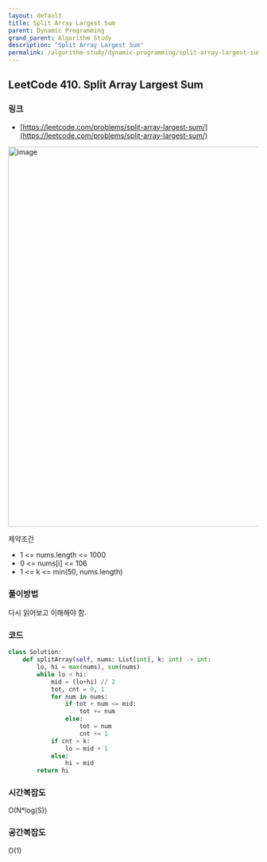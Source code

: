 ```yaml
---
layout: default
title: Split Array Largest Sum
parent: Dynamic Programming
grand_parent: Algorithm Study
description: "Split Array Largest Sum"
permalink: /algorithm-study/dynamic-programming/split-array-largest-sum
---
```


## LeetCode 410. Split Array Largest Sum
### 링크
- [https://leetcode.com/problems/split-array-largest-sum/](https://leetcode.com/problems/split-array-largest-sum/)

<img width="763" alt="image" src="https://user-images.githubusercontent.com/39396725/198215875-bdd61541-f00a-4812-8562-2ab49e38b39d.png">

제약조건
- 1 <= nums.length <= 1000
- 0 <= nums[i] <= 106
- 1 <= k <= min(50, nums.length)

### 풀이방법
다시 읽어보고 이해해야 함.

### 코드 
```python
class Solution:
    def splitArray(self, nums: List[int], k: int) -> int:
        lo, hi = max(nums), sum(nums)
        while lo < hi:
            mid = (lo+hi) // 2
            tot, cnt = 0, 1
            for num in nums:
                if tot + num <= mid:
                    tot += num
                else:
                    tot = num
                    cnt += 1
            if cnt > k:
                lo = mid + 1
            else:
                hi = mid
        return hi
```

### 시간복잡도
O(N\*log(S))

### 공간복잡도
O(1)
